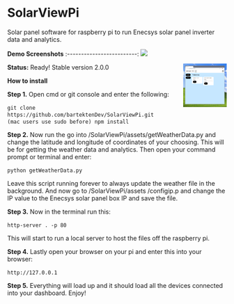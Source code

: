 # SolarViewPi
Solar panel software for raspberry pi to run Enecsys solar panel inverter data and analytics.

**Demo Screenshots**
:-------------------------:
![](assets/dashimg.PN)

<img src="assets/prefimg.PNG" width="100px" height="100px" align="right"/>

**Status:** Ready! Stable version 2.0.0

**How to install**

**Step 1.** Open cmd or git console and enter the following: 
```
git clone https://github.com/bartektenDev/SolarViewPi.git
(mac users use sudo before) npm install
```

**Step 2.** Now run the go into /SolarViewPi/assets/getWeatherData.py and change the latitude and longitude of coordinates of your choosing.
This will be for getting the weather data and analytics. Then open your command prompt or terminal and enter:
```
python getWeatherData.py
```
Leave this script running forever to always update the weather file in the background. And now go to /SolarViewPi/assets
/configip.p and change the IP value to the Enecsys solar panel box IP and save the file.

**Step 3.** Now in the terminal run this:
```
http-server . -p 80
```
This will start to run a local server to host the files off the raspberry pi.

**Step 4.** Lastly open your browser on your pi and enter this into your browser:
```
http://127.0.0.1
```

**Step 5.** Everything will load up and it should load all the devices connected into your dashboard. Enjoy!

